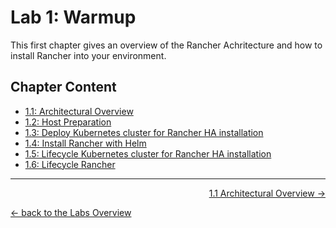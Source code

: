 # Lab 1: Warmup

This first chapter gives an overview of the Rancher Achritecture and how to install Rancher into your environment.


## Chapter Content

* [1.1: Architectural Overview](11_overview.md)
* [1.2: Host Preparation](12_hostpreparation.md)
* [1.3: Deploy Kubernetes cluster for Rancher HA installation](13_deploywithrke.md)
* [1.4: Install Rancher with Helm](14_install.md)
* [1.5: Lifecycle Kubernetes cluster for Rancher HA installation](15_lifecyclerke.md)
* [1.6: Lifecycle Rancher](16_lifecyclerancher.md)

---

<p width="100px" align="right"><a href="11_overview.md">1.1 Architectural Overview →</a></p>

[← back to the Labs Overview](../README.md)
